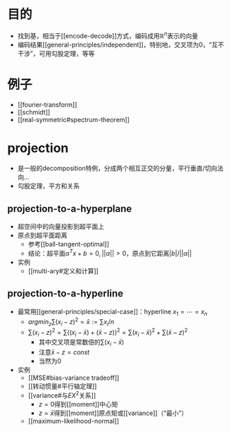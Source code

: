 # 目的
- 找到基，相当于[[encode-decode]]方式，编码成用$\mathbb R^n$表示的向量
- 编码结果[[general-principles/independent]]，特别地，交叉项为0，“互不干涉”，可用勾股定理，等等
# 例子
- [[fourier-transform]]
- [[schmidt]]
- [[real-symmetric#spectrum-theorem]]
# projection
- 是一般的decomposition特例，分成两个相互正交的分量，平行垂直/切向法向...
- 勾股定理，平方和关系
## projection-to-a-hyperplane
- 超空间中的向量投影到超平面上
- 原点到超平面距离
  - 参考[[ball-tangent-optimal]]
  - 结论：超平面$\alpha^Tx + b=0,||\alpha||>0$，原点到它距离$|b|/||\alpha||$
- 实例
  - [[multi-ary#定义和计算]]
## projection-to-a-hyperline
- 最常用[[general-principles/special-case]]：hyperline $x_1=\cdots=x_n$
  - $argmin_z \sum (x_i-z)^2=\bar x :=\sum x_i/n$
  - $\sum(x_i-z)^2=\sum((x_i-\bar x)+(\bar x-z))^2=\sum (x_i-\bar x)^2+\sum(\bar x-z)^2$
    - 其中交叉项是常数倍的$\sum(x_i-\bar x)$
    - 注意$\bar x-z=const$
    - 当然为0
- 实例
  - [[MSE#bias-variance tradeoff]]
  - [[转动惯量#平行轴定理]]
  - [[variance#与$EX^2$关系]]
    - $z=0$得到[[moment]]中心矩
    - $z=\bar x$得到[[moment]]原点矩或[[variance]]（“最小”）
  - [[maximum-likelihood-normal]]